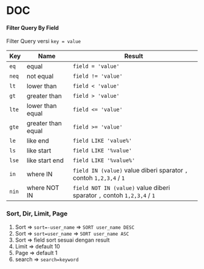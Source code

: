 DOC
===============

#### Filter Query By Field
Filter Query versi `key = value`

| Key| Name | Result |
| ---- | --- | ---- |
| `eq` | equal | `field = 'value'` |
| `neq` | not equal | `field != 'value'` |
| `lt` | lower than | `field < 'value'` |
| `gt` | greater than | `field > 'value'` |
| `lte` | lower than equal | `field <= 'value'` |
| `gte` | greater than equal | `field >= 'value'` |
| `le` | like end | `field LIKE 'value%'` |
| `ls` | like start | `field LIKE '%value'` |
| `lse` | like start end | `field LIKE '%value%'` |
| `in` | where IN | `field IN (value)` value diberi sparator `,` contoh `1,2,3,4` / `1` |
| `nin` | where NOT IN | `field NOT IN (value)` value diberi sparator `,` contoh `1,2,3,4` / `1` |

### Sort, Dir, Limit, Page
1. Sort => `sort=-user_name` => `SORT user_name DESC`
2. Sort => `sort=user_name` => `SORT user_name ASC`
3. Sort => field sort sesuai dengan result
4. Limit => default 10 
5. Page => default 1
6. search => `search=keyword` 

